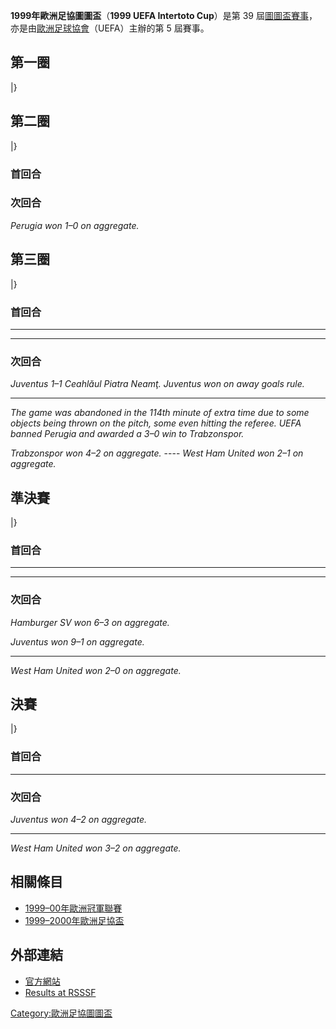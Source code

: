 **1999年歐洲足協圖圖盃**（**1999 UEFA Intertoto Cup**）是第 39 屆[圖圖盃賽事](../Page/歐洲足協圖圖盃.md "wikilink")，亦是由[歐洲足球協會](../Page/歐洲足球協會聯盟.md "wikilink")（UEFA）主辦的第 5 屆賽事。

## 第一圈

|}

## 第二圈

|}

### 首回合

<div id="Perugia v Pobeda">

</div>

### 次回合

<div id="Pobeda v Perugia">

</div>

*Perugia won 1–0 on aggregate.*

## 第三圈

|}

### 首回合

<div id="Ceahlăul Piatra Neamț v Juventus">

</div>

-----

<div id="Trabzonspor v Perugia">

</div>

-----

### 次回合

<div id="Juventus v Ceahlăul Piatra Neamț">

</div>

*Juventus 1–1 Ceahlăul Piatra Neamţ. Juventus won on away goals rule.*

-----

<div id="Perugia v Trabzonspor">

</div>

*The game was abandoned in the 114th minute of extra time due to some objects being thrown on the pitch, some even hitting the referee. UEFA banned Perugia and awarded a 3–0 win to Trabzonspor.*

*Trabzonspor won 4–2 on aggregate.* ----  *West Ham United won 2–1 on aggregate.*

## 準決賽

|}

### 首回合

-----

<div id="Rostselmash v Juventus">

</div>

-----

### 次回合

*Hamburger SV won 6–3 on aggregate.*

<div id="Juventus v Rostselmash">

</div>

*Juventus won 9–1 on aggregate.*

-----

*West Ham United won 2–0 on aggregate.*

## 決賽

|}

### 首回合

<div id="Juventus v Rennes">

</div>

-----

### 次回合

<div id="Rennes v Juventus">

</div>

*Juventus won 4–2 on aggregate.*

-----

*West Ham United won 3–2 on aggregate.*

## 相關條目

  - [1999–00年歐洲冠軍聯賽](https://zh.wikipedia.org/wiki/1999–00年歐洲冠軍聯賽 "wikilink")
  - [1999–2000年歐洲足協盃](../Page/1999–2000年歐洲足協盃.md "wikilink")

## 外部連結

  - [官方網站](http://www.uefa.com/competitions/IntertotoCup/history/Season=1999/intro.html)
  - [Results at RSSSF](http://www.rsssf.com/tablesu/uic99.html)

[Category:歐洲足協圖圖盃](https://zh.wikipedia.org/wiki/Category:歐洲足協圖圖盃 "wikilink")